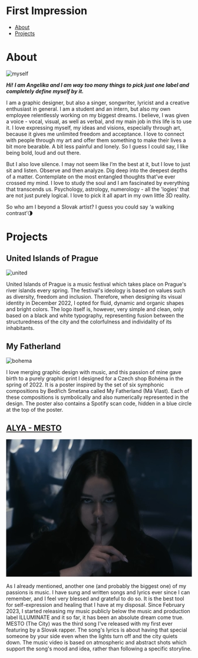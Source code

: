 # First Impression

- [About](#about)
- [Projects](#projects)

# About

![myself](img/girl-looking-camera.png)

***Hi!***
***I am Angelika and I am way too many things to pick just one label and completely define myself by it.***

I am a graphic designer, but also a singer, songwriter, lyricist and a creative enthusiast in general. I am a student and an intern, but also my own employee relentlessly working on my biggest dreams. I believe, I was given a voice - vocal, visual, as well as verbal, and my main job in this life is to use it. I love expressing myself, my ideas and visions, especially through art, because it gives me unlimited freedom and acceptance. I love to connect with people through my art and offer them something to make their lives a bit more bearable. A bit less painful and lonely. So I guess I could say, I like being bold, loud and out there.

But I also love silence. I may not seem like I’m the best at it, but I love to just sit and listen. Observe and then analyze. Dig deep into the deepest depths of a matter. Contemplate on the most entangled thoughts that’ve ever crossed my mind. I love to study the soul and I am fascinated by everything that transcends us. Psychology, astrology, numerology - all the 'logies' that are not just purely logical. I love to pick it all apart in my own little 3D reality. 

So who am I beyond a Slovak artist? I guess you could say ‘a walking contrast’🌗


# Projects

## United Islands of Prague

![united](img/united_islands.png)

United Islands of Prague is a music festival which takes place on Prague's river islands every spring. The festival's ideology is based on values such as diversity, freedom and inclusion. Therefore, when designing its visual identity in December 2022, I opted for fluid, dynamic and organic shapes and bright colors. The logo itself is, however, very simple and clean, only based on a black and white typography, representing fusion between the structuredness of the city and the colorfulness and individality of its inhabitants.

## My Fatherland

![bohema](img/my_fatherland.jpg)

I love merging graphic design with music, and this passion of mine gave birth to a purely graphic print I designed for a Czech shop Bohéma in the spring of 2022. It is a poster inspired by the set of six symphonic compositions by Bedřich Smetana called My Fatherland (Má Vlast). Each of these compositions is symbolically and also numerically represented in the design. The poster also contains a Spotify scan code, hidden in a blue circle at the top of the poster.

## [ALYA - MESTO](https://www.youtube.com/watch?v=Lm1JRj3MLOo)

![alya](img/mesto.jpg)

As I already mentioned, another one (and probably the biggest one) of my passions is music. I have sung and written songs and lyrics ever since I can remember, and I feel very blessed and grateful to do so. It is the best tool for self-expression and healing that I have at my disposal. Since February 2023, I started releasing my music publicly below the music and production label ILLUMINATE and it so far, it has been an absolute dream come true. MESTO (The City) was the third song I've released with my first ever featuring by a Slovak rapper. The song's lyrics is about having that special someone by your side even when the lights turn off and the city quiets down. The music video is based on atmospheric and abstract shots which support the song's mood and idea, rather than following a specific storyline.


